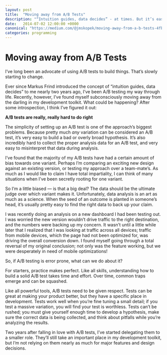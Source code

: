 ```yaml
---
layout: post
title:  "Moving away from A/B Tests"
description: "“Intuition guides, data decides” - at times. But it’s easy to go overboard with A/B testing and underestimate the cost"
date:   2014-07-02 12:00:00 +0000
canonical: "https://medium.com/@jmskopek/moving-away-from-a-b-tests-4fb66d8ee9e2"
categories: programming
---
```


# Moving away from A/B Tests

I’ve long been an advocate of using A/B tests to build things. That’s slowly starting to change.

Ever since Markus Frind introduced the concept of “intuition guides, data decides” to me nearly two years ago, I’ve been A/B testing my way through life. Recently, however, I’ve found myself subconsciously moving away from the darling in my development toolkit. What could be happening? After some introspection, I think I’ve figured it out:

**A/B tests are really, really hard to do right**

The simplicity of setting up an A/B test is one of the approach’s biggest problems. Because pretty much *any* variation can be considered an A/B test, it’s very easy to build a bad or overly broad hypothesis. It’s also incredibly hard to collect the proper analysis data for an A/B test, and very easy to misinterpret that data during analysis.

I’ve found that the majority of my A/B tests have had a certain amount of bias towards one variant. Perhaps I’m comparing an exciting new design against an existing version, or testing my approach over a team-mate’s. As much as I would like to claim I have total impartiality, I can think of many situations when I’ve been secretly rooting for one variant.

So I’m a little biased — is that a big deal? The data should be the ultimate judge over which variant makes it. Unfortunately, data analysis is an art as much as a science. When the seed of an outcome is planted in someone’s head, it’s usually pretty easy to find the right data to back up your claim.

I was recently doing an analysis on a new dashboard I had been testing out. I was worried the new version wouldn’t drive traffic to the right destination, and the numbers were backing up my concern. It wasn’t until a little while later that I realized that I was looking at traffic across all devices; traffic from mobile devices, which the page had not been optimized for, was driving the overall conversion down. I found myself going through a total reversal of my original conclusion; not only was the feature working, but we were desperately in need of mobile optimizations!

So, if A/B testing is error prone, what can we do about it?

For starters, practice makes perfect. Like all skills, understanding how to build a solid A/B test takes time and effort. Over time, common traps emerge and can be squashed.

Like all powerful tools, A/B tests need to be given respect. Tests can be great at making your product better, but they have a specific place in development. Tests work well when you’re fine tuning a small detail; if you test a massive variation, you will find your test is worthless. Tests can’t be rushed; you must give yourself enough time to develop a hypothesis, make sure the correct data is being collected, and think about pitfalls while you’re analyzing the results.

Two years after falling in love with A/B tests, I’ve started delegating them to a smaller role. They’ll still take an important place in my development toolkit, but I’m not relying on them nearly as much for major features and design decisions.
